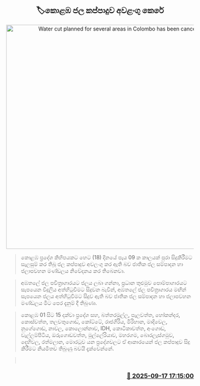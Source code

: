 <p align='center'><b><h2 align='center' title='Water cut planned for several areas in Colombo has been canceled'>🏷කොළඹ ජල කප්පාදුව අවළංගු කෙරේ</h2></b></p>
<p align='center'><img src='https://helakuru.sgp1.cdn.digitaloceanspaces.com/esana/images/lib/water-cut-new[1].jpg' width='600' alt='Water cut planned for several areas in Colombo has been canceled'></p>

> කොළඹ ප්‍රදේශ කිහිපයකට හෙට (18) දිනයේ පැය 09 ක කාලයක් පුරා සිදුකිරීමට සැලසුම් කර තිබූ ජල කප්පාදුව අවලංගු කර ඇති බව ජාතික ජල සම්පාදන හා ජලාපවහන මණ්ඩලය නිවේදනය කර තිබෙනවා.

> අඹතලේ ජල පවිත්‍රාගාරයට ජලය ලබා ගන්නා, ප්‍රධාන තුළුමුව පොම්පාගාරයට සැපයෙන විදුලිය අත්හිටුවීමට සිදුවන බැවින්, අඹතලේ ජල පවිත්‍රාගාරය මඟින් සැපයෙන ජලය අත්හිටුවීමට සිදුව ඇති බව ජාතික ජල සම්පාදන හා ජලාපවහන මණ්ඩලය මීට පෙර දැනුම් දී තිබුණා.

> කොළඹ 01 සිට 15 දක්වා ප්‍රදේශ සහ, බත්තරමුල්ල, පැලවත්ත, හෝකන්දර, කොස්වත්ත, තලවතුගොඩ, කෝට්ටේ, රාජගිරිය, මිරිහාන, මාදිවෙල, නුගේගොඩ, නාවල, කොලොන්නාව, IDH, කොටිකාවත්ත, අංගොඩ, වැල්ලම්පිටිය, ඔරුගොඩවත්ත, මුල්ලේරියාව, මහරගම, බොරලැස්ගමුව, දෙහිවල, රත්මලාන, මොරටුව යන ප්‍රදේශවලට ඒ ආකාරයෙන් ජල කප්පාදුව සිදු කිරීමට නියමිතව තිබුණු බවයි දැක්වෙන්නේ.

>  



<h3 align='right'><a href='https://www.helakuru.lk/esana/p/113726/'>📅 2025-09-17 17:15:00</a></h3>
